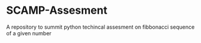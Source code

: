# SCAMP-Assesment
A repository to summit python techincal assesment on fibbonacci sequence of a given number
